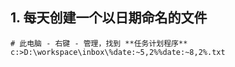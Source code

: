 ## 1. 每天创建一个以日期命名的文件
```
# 此电脑 - 右键 - 管理，找到 **任务计划程序**
c:>D:\workspace\inbox\%date:~5,2%%date:~8,2%.txt
```